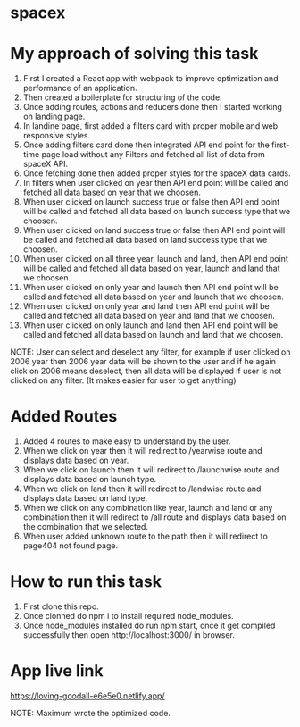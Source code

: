 # spacex
# My approach of solving this task
1. First I created a React app with webpack to improve optimization and performance of an application.
2. Then created a boilerplate for structuring of the code.
3. Once adding routes, actions and reducers done then I started working on landing page.
4. In landine page, first added a filters card with proper mobile and web responsive styles.
5. Once adding filters card done then integrated API end point for the first-time page load without any Filters and fetched all list of data from spaceX API.
6. Once fetching done then added proper styles for the spaceX data cards.
7. In filters when user clicked on year then API end point will be called and fetched all data based on year that we choosen.
8. When user clicked on launch success true or false then API end point will be called and fetched all data based on launch success type that we choosen.
9. When user clicked on land success true or false then API end point will be called and fetched all data based on land success type that we choosen.
10. When user clicked on all three year, launch and land, then API end point will be called and fetched all data based on year, launch and land that we choosen.
11. When user clicked on only year and launch then API end point will be called and fetched all data based on year and launch that we choosen.
12. When user clicked on only year and land then API end point will be called and fetched all data based on year and land that we choosen.
13. When user clicked on only launch and land then API end point will be called and fetched all data based on launch and land that we choosen.

NOTE: User can select and deselect any filter, for example if user clicked on 2006 year then 2006 year data will be shown to the user and if he again click on 2006 means deselect, then all data will be displayed if user is not clicked on any filter. (It makes easier for user to get anything)

# Added Routes
1. Added 4 routes to make easy to understand by the user.
2. When we click on year then it will redirect to /yearwise route and displays data based on year.
3. When we click on launch then it will redirect to /launchwise route and displays data based on launch type.
4. When we click on land then it will redirect to /landwise route and displays data based on land type.
5. When we click on any combination like year, launch and land or any combination then it will redirect to /all route and displays data based on the combination that we selected.
6. When user added unknown route to the path then it will redirect to page404 not found page.

# How to run this task
1. First clone this repo.
2. Once clonned do npm i to install required node_modules.
3. Once node_modules installed do run npm start, once it get compiled successfully then open http://localhost:3000/ in browser.

# App live link
https://loving-goodall-e6e5e0.netlify.app/

NOTE: Maximum wrote the optimized code.
